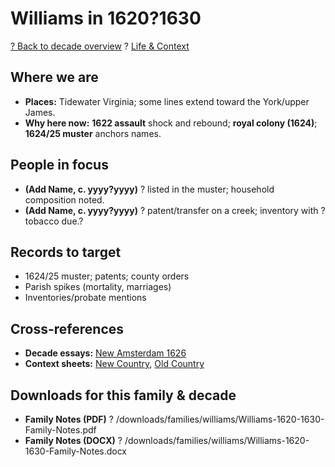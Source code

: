 ﻿# Williams in 1620?1630

[? Back to decade overview](../../../decades/1620-1630/1620-1630.md) ? [Life \& Context](../../../decades/1620-1630/1620-1630-life.md)

## Where we are

* **Places:** Tidewater Virginia; some lines extend toward the York/upper James.
* **Why here now:** **1622 assault** shock and rebound; **royal colony (1624)**; **1624/25 muster** anchors names.

## People in focus

* **(Add Name, c. yyyy?yyyy)** ? listed in the muster; household composition noted.
* **(Add Name, c. yyyy?yyyy)** ? patent/transfer on a creek; inventory with ?tobacco due.?

## Records to target

* 1624/25 muster; patents; county orders
* Parish spikes (mortality, marriages)
* Inventories/probate mentions

## Cross-references

* **Decade essays:** [New Amsterdam 1626](../../../decades/1620-1630/1626-NewAmsterdam.md)
* **Context sheets:** [New Country](../../../decades/1620-1630/1620-1630-NewCountry.md), [Old Country](../../../decades/1620-1630/1620-1630-OldCountry.md)

## Downloads for this family \& decade

* **Family Notes (PDF)** ? /downloads/families/williams/Williams-1620-1630-Family-Notes.pdf
* **Family Notes (DOCX)** ? /downloads/families/williams/Williams-1620-1630-Family-Notes.docx

